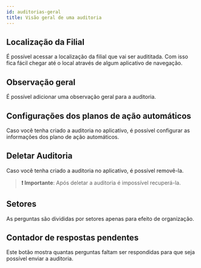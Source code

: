 ```yaml
---
id: auditorias-geral
title: Visão geral de uma auditoria
---
```


## Localização da Filial
É possível acessar a localização da filial que vai ser audititada. Com isso fica fácil chegar até o local através de algum aplicativo de navegação.

## Observação geral
É possível adicionar uma observação geral para a auditoria.

## Configurações dos planos de ação automáticos
Caso você tenha criado a auditoria no aplicativo, é possível configurar as informações dos plano de ação automáticos.

## Deletar Auditoria
Caso você tenha criado a auditoria no aplicativo, é possível removê-la.

> **❗ Importante**: Após deletar a auditoria é impossível recuperá-la.

## Setores
As perguntas são divididas por setores apenas para efeito de organização.

## Contador de respostas pendentes
Este botão mostra quantas perguntas faltam ser respondidas para que seja possível enviar a auditoria.